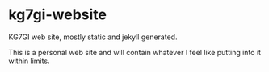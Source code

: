 # kg7gi-website
KG7GI web site, mostly static and jekyll generated.

This is a personal web site and will contain whatever I feel like putting into it within limits.
